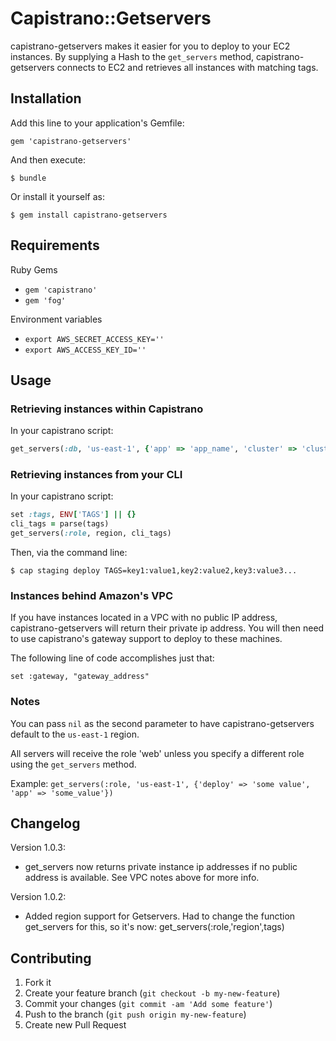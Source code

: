 # Capistrano::Getservers

capistrano-getservers makes it easier for you to deploy to your EC2
instances.  By supplying a Hash to the `get_servers` method,
capistrano-getservers connects to EC2 and retrieves all instances with
matching tags.


## Installation

Add this line to your application's Gemfile:

    gem 'capistrano-getservers'

And then execute:

    $ bundle

Or install it yourself as:

    $ gem install capistrano-getservers

## Requirements
Ruby Gems
* `gem 'capistrano'`
* `gem 'fog'`

Environment variables
* `export AWS_SECRET_ACCESS_KEY=''`
* `export AWS_ACCESS_KEY_ID=''`

## Usage

### Retrieving instances within Capistrano

In your capistrano script:
```ruby
get_servers(:db, 'us-east-1', {'app' => 'app_name', 'cluster' => 'cluster', 'environment' => 'environment' ... })
```

### Retrieving instances from your CLI

In your capistrano script:
```ruby
set :tags, ENV['TAGS'] || {}
cli_tags = parse(tags)
get_servers(:role, region, cli_tags)
```

Then, via the command line:

`$ cap staging deploy TAGS=key1:value1,key2:value2,key3:value3...`

### Instances behind Amazon's VPC
If you have instances located in a VPC with no public IP address,
capistrano-getservers will return their private ip address. You will
then need to use capistrano's gateway support to deploy to these
machines.

The following line of code accomplishes just that:

```
set :gateway, "gateway_address"
```

### Notes

You can pass `nil` as the second parameter to have capistrano-getservers
default to the `us-east-1` region.

All servers will receive the role 'web' unless you specify a different
role using the `get_servers` method.

Example: `get_servers(:role, 'us-east-1', {'deploy' => 'some value', 'app' => 'some_value'})`

## Changelog

Version 1.0.3:
* get_servers now returns private instance ip addresses if no public
  address is available. See VPC notes above for more info.

Version 1.0.2:
* Added region support for Getservers.  Had to change the function
  get_servers for this, so it's now: get_servers(:role,'region',tags)

## Contributing

1. Fork it
2. Create your feature branch (`git checkout -b my-new-feature`)
3. Commit your changes (`git commit -am 'Add some feature'`)
4. Push to the branch (`git push origin my-new-feature`)
5. Create new Pull Request
